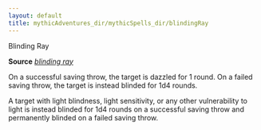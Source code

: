 ```yaml
---
layout: default
title: mythicAdventures_dir/mythicSpells_dir/blindingRay
---
```

Blinding Ray

**Source** [_blinding ray_](../advancedRaceGuide_dir/featuredRaces_dir/dhampirs#_blinding-ray)

On a successful saving throw, the target is dazzled for 1 round. On a failed saving throw, the target is instead blinded for 1d4 rounds.

A target with light blindness, light sensitivity, or any other vulnerability to light is instead blinded for 1d4 rounds on a successful saving throw and permanently blinded on a failed saving throw.

